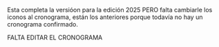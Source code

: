 Esta completa la versióon para la edición 2025 PERO falta cambiarle los iconos al cronograma, están los anteriores porque todavía no hay un cronograma confirmado. 

FALTA EDITAR EL CRONOGRAMA
